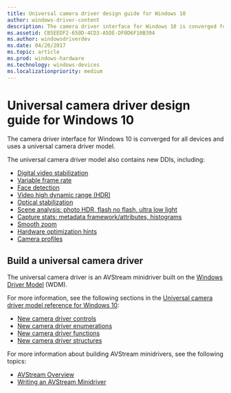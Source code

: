 ```yaml
---
title: Universal camera driver design guide for Windows 10
author: windows-driver-content
description: The camera driver interface for Windows 10 is converged for all devices and uses a universal camera driver model.
ms.assetid: CB5EEDF2-650D-4CD3-A5DE-DF0D6F10B394
ms.author: windowsdriverdev
ms.date: 04/20/2017
ms.topic: article
ms.prod: windows-hardware
ms.technology: windows-devices
ms.localizationpriority: medium
---
```


# Universal camera driver design guide for Windows 10


The camera driver interface for Windows 10 is converged for all devices and uses a universal camera driver model.

The universal camera driver model also contains new DDIs, including:

* [Digital video stabilization](ksproperty-cameracontrol-extended-videostabilization.md)
* [Variable frame rate](ksproperty-cameracontrol-extended-vfr.md)
* [Face detection](ksproperty-cameracontrol-extended-facedetection.md)
* [Video high dynamic range (HDR)](ksproperty-cameracontrol-extended-videohdr.md)
* [Optical stabilization](ksproperty-cameracontrol-extended-ois.md)
* [Scene analysis: photo HDR, flash no flash, ultra low light](ksproperty-cameracontrol-extended-advancedphoto.md)
* [Capture stats: metadata framework/attributes, histograms](ksproperty-cameracontrol-extended-histogram.md)
* [Smooth zoom](ksproperty-cameracontrol-extended-zoom.md)
* [Hardware optimization hints](ksproperty-cameracontrol-extended-optimizationhint.md)
* [Camera profiles](ksproperty-cameracontrol-extended-profile.md)

## Build a universal camera driver

The universal camera driver is an AVStream minidriver built on the [Windows Driver Model](https://msdn.microsoft.com/library/windows/hardware/ff565698) (WDM).

For more information, see the following sections in the [Universal camera driver model reference for Windows 10](windows-10-technical-preview-camera-drivers-reference.md):

* [New camera driver controls](camera-driver-controls.md)
* [New camera driver enumerations](camera-driver-enumerations.md)
* [New camera driver functions](camera-driver-functions.md)
* [New camera driver structures](camera-driver-structures.md)

For more information about building AVStream minidrivers, see the following topics:

* [AVStream Overview](avstream-overview.md)
* [Writing an AVStream Minidriver](writing-an-avstream-minidriver.md)



